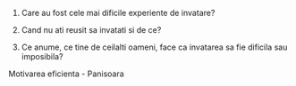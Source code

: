 1. Care au fost cele mai dificile experiente de invatare?

2. Cand nu ati reusit sa invatati si de ce?

3. Ce anume, ce tine de ceilalti oameni, face ca invatarea sa fie dificila sau imposibila?

Motivarea eficienta - Panisoara